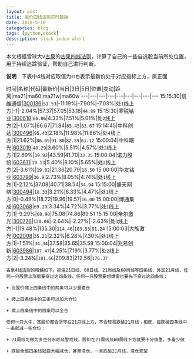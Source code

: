 ```yaml
---
layout: post
title: 股价四线法则实时数据
date: 2020-5-10
categories: blog
tags: [python,stock]
description: stock index alert
---
```



本文根据雪球大v[古泉](https://xueqiu.com/u/7148646888)的[古泉四线法则](https://xueqiu.com/7148646888/130498192)，计算了自己的一些自选股当前所处位置，用于持续追踪验证，帮助自己进行判断。

**说明**：下表中4线对应取值为`红色`表示最新价处于对应指标上方，属正面

时间|名称|代码|最新价|当日|3日|5日|位置|变动|距离|ma21|ma60|ma21w|ma60w
---|---|---|---|---|---|---|---|---
15:15:30|信维通信|[300136](https://xueqiu.com/S/SZ300136)|`51.53`|-11.19%|-7.90%|-7.03%|处`1`线上方|-1|-2.04%|57.37|57.05|53.18|`44.89`
15:15:30|寒锐钴业|[300618](https://xueqiu.com/S/SZ300618)|`66.06`|4.33%|7.51%|5.01%|处`2`线上方|2|-1.07%|66.67|71.84|`65.45`|`63.67`
15:14:45|中科创达|[300496](https://xueqiu.com/S/SZ300496)|`95.43`|2.18%|11.98%|11.86%|处`4`线上方|1|21.62%|`86.09`|`91.80`|`82.59`|`61.12`
15:00:04|中科曙光|[603019](https://xueqiu.com/S/SH603019)|`40.29`|3.60%|5.51%|4.57%|处`2`线上方|1|2.69%|`39.92`|43.59|41.70|`33.35`
15:00:04|诺力股份|[603611](https://xueqiu.com/S/SH603611)|`19.13`|5.40%|8.10%|5.65%|处`2`线上方|2|-3.61%|`19.02`|21.36|20.79|`18.50`
15:00:00|华友钴业|[603799](https://xueqiu.com/S/SH603799)|`36.9`|2.73%|8.05%|4.74%|处`1`线上方|1|-2.12%|37.08|40.71|38.54|`34.94`
15:15:00|盛天网络|[300494](https://xueqiu.com/S/SZ300494)|`18.33`|3.21%|6.33%|4.47%|处`1`线上方|0|-0.49%|18.72|19.96|19.57|`16.00`
15:00:00|博通集成|[603068](https://xueqiu.com/S/SH603068)|`69.29`|3.34%|4.72%|3.77%|处`1`线上方|1|-9.29%|`68.90`|75.08|74.86|89.51
15:15:00|帝尔激光|[300776](https://xueqiu.com/S/SZ300776)|`130.06`|-2.64%|-2.27%|-2.63%|处`3`线上方|-1|19.48%|135.30|`114.46`|`103.53`|`91.24`
15:00:03|大族激光|[002008](https://xueqiu.com/S/SZ002008)|`35.21`|2.32%|6.28%|7.30%|处`1`线上方|1|-1.51%|`34.34`|37.58|35.65|35.58
15:00:04|兆易创新|[603986](https://xueqiu.com/S/SH603986)|`187.47`|4.25%|7.19%|3.77%|处`2`线上方|2|-3.24%|`181.66`|209.83|212.56|`176.37`

```
古泉4线法则的精髓如下。抓住21日线、60日线、21周线及60周线等四条线，外加21月线，任何一只股票上涨都要穿过这四条线，任何一只股票要想爆雷也要先下穿过这四条线：

+ 当股价爬上四条线中的两条可以少量建仓

+ 爬上四条线中的三条可以加大仓位

+ 爬上四条线中的四条可以全仓

任何一只大牛，其股价都会坚守在21月线上方，不会轻易跌破21月线；相反，每跌破四条线中一条就减一些仓位：

+ 21周线可做为多空分水岭及警戒线，股价在21周线及60周线下方就要十分慎重，多看少做

+ 跌破全部四条线就要大幅减仓，甚至清仓，一旦跌破21月线，清仓观望
```